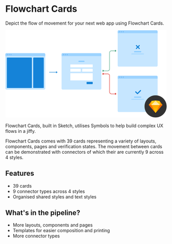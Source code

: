 # Flowchart Cards

Depict the flow of movement for your next web app using Flowchart Cards.

![Flowchart Cards examples](images/preview.png)

Flowchart Cards, built in Sketch, utilises Symbols to help build complex UX flows in a jiffy.

Flowchart Cards comes with 39 cards representing a variety of layouts, components, pages and verification states. The movement between cards can be demonstrated with connectors of which their are currently 9 across 4 styles.

## Features

- 39 cards
- 9 connector types across 4 styles
- Organised shared styles and text styles

## What's in the pipeline?

- More layouts, components and pages
- Templates for easier composition and printing
- More connector types
